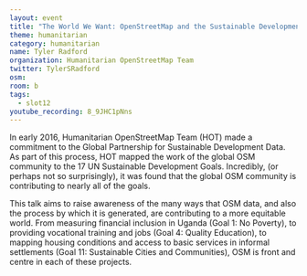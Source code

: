 ```yaml
---
layout: event
title: "The World We Want: OpenStreetMap and the Sustainable Development Goals"
theme: humanitarian
category: humanitarian
name: Tyler Radford
organization: Humanitarian OpenStreetMap Team
twitter: TylerSRadford
osm:
room: b
tags:
  - slot12
youtube_recording: 8_9JHC1pNns
---
```

In early 2016, Humanitarian OpenStreetMap Team (HOT) made a commitment to the Global Partnership for Sustainable Development Data. As part of this process, HOT mapped the work of the global OSM community to the 17 UN Sustainable Development Goals. Incredibly, (or perhaps not so surprisingly), it was found that the global OSM community is contributing to nearly all of the goals.

This talk aims to raise awareness of the many ways that OSM data, and also the process by which it is generated, are contributing to a more equitable world. From measuring financial inclusion in Uganda (Goal 1: No Poverty), to providing vocational training and jobs (Goal 4: Quality Education), to mapping housing conditions and access to basic services in informal settlements (Goal 11: Sustainable Cities and Communities), OSM is front and centre in each of these projects.
